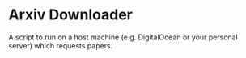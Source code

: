 # Arxiv Downloader

A script to run on a host machine (e.g. DigitalOcean or your personal server) which requests papers.

